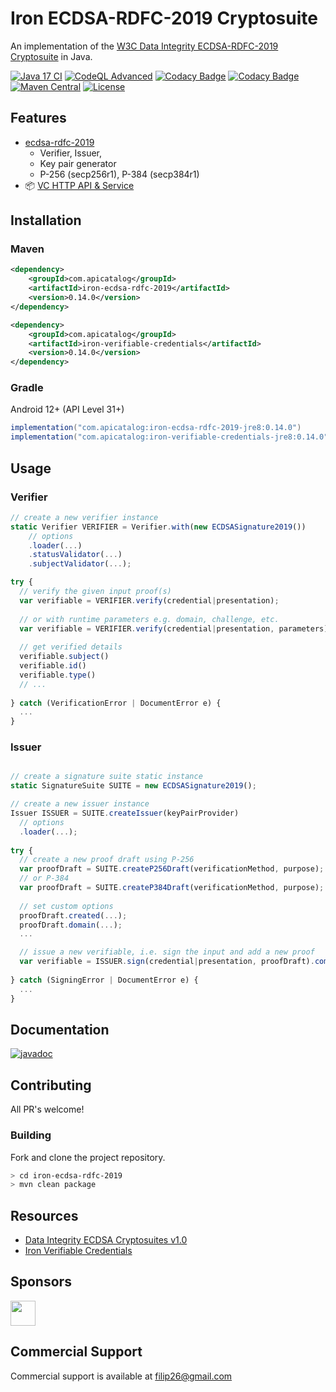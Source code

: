 # Iron ECDSA-RDFC-2019 Cryptosuite

An implementation of the [W3C Data Integrity ECDSA-RDFC-2019 Cryptosuite](https://www.w3.org/TR/vc-di-ecdsa/#ecdsa-rdfc-2019) in Java.

[![Java 17 CI](https://github.com/filip26/iron-ecdsa-rdfc-2019/actions/workflows/java17-build.yml/badge.svg)](https://github.com/filip26/iron-ecdsa-rdfc-2019/actions/workflows/java17-build.yml)
[![CodeQL Advanced](https://github.com/filip26/iron-ecdsa-rdfc-2019/actions/workflows/codeql.yml/badge.svg)](https://github.com/filip26/iron-ecdsa-rdfc-2019/actions/workflows/codeql.yml)
[![Codacy Badge](https://app.codacy.com/project/badge/Grade/814313b9677e4c8baff7d56bcfe572e6)](https://app.codacy.com/gh/filip26/iron-ecdsa-rdfc-2019/dashboard?utm_source=gh&utm_medium=referral&utm_content=&utm_campaign=Badge_grade)
[![Codacy Badge](https://app.codacy.com/project/badge/Coverage/814313b9677e4c8baff7d56bcfe572e6)](https://app.codacy.com/gh/filip26/iron-ecdsa-rdfc-2019/dashboard?utm_source=gh&utm_medium=referral&utm_content=&utm_campaign=Badge_coverage)
[![Maven Central](https://img.shields.io/maven-central/v/com.apicatalog/iron-ecdsa-rdfc-2019.svg?label=Maven%20Central)](https://search.maven.org/search?q=g:com.apicatalog%20AND%20a:iron-ecdsa-rdfc-2019)
[![License](https://img.shields.io/badge/License-Apache%202.0-blue.svg)](https://opensource.org/licenses/Apache-2.0)

## Features
* [ecdsa-rdfc-2019](https://www.w3.org/TR/vc-di-ecdsa/#ecdsa-rdfc-2019)
  * Verifier, Issuer,
  * Key pair generator
  * P-256 (secp256r1), P-384 (secp384r1)
* 📦 [VC HTTP API & Service](https://github.com/filip26/iron-vc-api) 

## Installation

### Maven

```xml
<dependency>
    <groupId>com.apicatalog</groupId>
    <artifactId>iron-ecdsa-rdfc-2019</artifactId>
    <version>0.14.0</version>
</dependency>

<dependency>
    <groupId>com.apicatalog</groupId>
    <artifactId>iron-verifiable-credentials</artifactId>
    <version>0.14.0</version>
</dependency>
```

### Gradle

Android 12+ (API Level 31+)

```gradle
implementation("com.apicatalog:iron-ecdsa-rdfc-2019-jre8:0.14.0")
implementation("com.apicatalog:iron-verifiable-credentials-jre8:0.14.0")
```

## Usage

### Verifier

```javascript
// create a new verifier instance
static Verifier VERIFIER = Verifier.with(new ECDSASignature2019())
    // options
    .loader(...)
    .statusValidator(...)
    .subjectValidator(...);

try {
  // verify the given input proof(s)
  var verifiable = VERIFIER.verify(credential|presentation);
  
  // or with runtime parameters e.g. domain, challenge, etc.
  var verifiable = VERIFIER.verify(credential|presentation, parameters);
  
  // get verified details
  verifiable.subject()
  verifiable.id()
  verifiable.type()
  // ...
  
} catch (VerificationError | DocumentError e) {
  ...
}

```

### Issuer

```javascript

// create a signature suite static instance
static SignatureSuite SUITE = new ECDSASignature2019();

// create a new issuer instance
Issuer ISSUER = SUITE.createIssuer(keyPairProvider)
  // options
  .loader(...);
    
try {
  // create a new proof draft using P-256
  var proofDraft = SUITE.createP256Draft(verificationMethod, purpose);
  // or P-384
  var proofDraft = SUITE.createP384Draft(verificationMethod, purpose);
  
  // set custom options
  proofDraft.created(...);
  proofDraft.domain(...);
  ...

  // issue a new verifiable, i.e. sign the input and add a new proof
  var verifiable = ISSUER.sign(credential|presentation, proofDraft).compacted();
  
} catch (SigningError | DocumentError e) {
  ...
}

```

## Documentation

[![javadoc](https://javadoc.io/badge2/com.apicatalog/iron-ecdsa-rdfc-2019/javadoc.svg)](https://javadoc.io/doc/com.apicatalog/iron-ecdsa-rdfc-2019)

## Contributing

All PR's welcome!

### Building

Fork and clone the project repository.

```bash
> cd iron-ecdsa-rdfc-2019
> mvn clean package
```

## Resources
* [Data Integrity ECDSA Cryptosuites v1.0](https://www.w3.org/TR/vc-di-ecdsa/)
* [Iron Verifiable Credentials](https://github.com/filip26/iron-verifiable-credentials)

## Sponsors

<a href="https://github.com/digitalbazaar">
  <img src="https://avatars.githubusercontent.com/u/167436?s=200&v=4" width="40" />
</a> 

## Commercial Support
Commercial support is available at filip26@gmail.com

